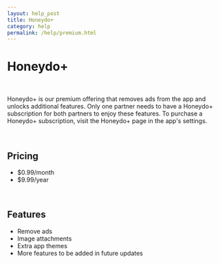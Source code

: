```yaml
---
layout: help_post
title: Honeydo+
category: help
permalink: /help/premium.html
---
```


# Honeydo+

&nbsp;

Honeydo+ is our premium offering that removes ads from the app and unlocks additional features. Only one partner needs to have a Honeydo+ subscription for both partners to enjoy these features. To purchase a Honeydo+ subscription, visit the Honeydo+ page in the app's settings.

&nbsp;

## Pricing

- $0.99/month
- $9.99/year

&nbsp;

## Features

- Remove ads
- Image attachments
- Extra app themes
- More features to be added in future updates
